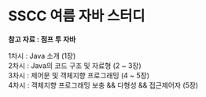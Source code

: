 # SSCC 여름 자바 스터디
**참고 자료 : 점프 투 자바**   
   
1차시 : Java 소개 (1장)   
2차시 : Java의 코드 구조 및 자료형 (2 ~ 3장)   
3차시 : 제어문 및 객체지향 프로그래밍 (4 ~ 5장)    
4차시 : 객체지향 프로그래밍 보충 && 다형성 && 접근제어자 (5장)   
